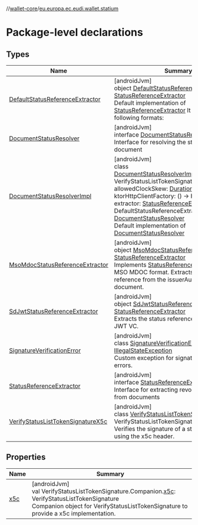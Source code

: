//[wallet-core](../../index.md)/[eu.europa.ec.eudi.wallet.statium](index.md)

# Package-level declarations

## Types

| Name | Summary |
|---|---|
| [DefaultStatusReferenceExtractor](-default-status-reference-extractor/index.md) | [androidJvm]<br>object [DefaultStatusReferenceExtractor](-default-status-reference-extractor/index.md) : [StatusReferenceExtractor](-status-reference-extractor/index.md)<br>Default implementation of [StatusReferenceExtractor](-status-reference-extractor/index.md) It supports the following formats: |
| [DocumentStatusResolver](-document-status-resolver/index.md) | [androidJvm]<br>interface [DocumentStatusResolver](-document-status-resolver/index.md)<br>Interface for resolving the status of a document |
| [DocumentStatusResolverImpl](-document-status-resolver-impl/index.md) | [androidJvm]<br>class [DocumentStatusResolverImpl](-document-status-resolver-impl/index.md)(verifySignature: VerifyStatusListTokenSignature, allowedClockSkew: [Duration](https://kotlinlang.org/api/latest/jvm/stdlib/kotlin-stdlib/kotlin.time/-duration/index.html), ktorHttpClientFactory: () -&gt; HttpClient, extractor: [StatusReferenceExtractor](-status-reference-extractor/index.md) = DefaultStatusReferenceExtractor) : [DocumentStatusResolver](-document-status-resolver/index.md)<br>Default implementation of [DocumentStatusResolver](-document-status-resolver/index.md) |
| [MsoMdocStatusReferenceExtractor](-mso-mdoc-status-reference-extractor/index.md) | [androidJvm]<br>object [MsoMdocStatusReferenceExtractor](-mso-mdoc-status-reference-extractor/index.md) : [StatusReferenceExtractor](-status-reference-extractor/index.md)<br>Implements [StatusReferenceExtractor](-status-reference-extractor/index.md) for MSO MDOC format. Extracts the status reference from the issuerAuth data of the document. |
| [SdJwtStatusReferenceExtractor](-sd-jwt-status-reference-extractor/index.md) | [androidJvm]<br>object [SdJwtStatusReferenceExtractor](-sd-jwt-status-reference-extractor/index.md) : [StatusReferenceExtractor](-status-reference-extractor/index.md)<br>Extracts the status reference from an SD-JWT VC. |
| [SignatureVerificationError](-signature-verification-error/index.md) | [androidJvm]<br>class [SignatureVerificationError](-signature-verification-error/index.md) : [IllegalStateException](https://developer.android.com/reference/kotlin/java/lang/IllegalStateException.html)<br>Custom exception for signature verification errors. |
| [StatusReferenceExtractor](-status-reference-extractor/index.md) | [androidJvm]<br>interface [StatusReferenceExtractor](-status-reference-extractor/index.md)<br>Interface for extracting revocation status data from documents |
| [VerifyStatusListTokenSignatureX5c](-verify-status-list-token-signature-x5c/index.md) | [androidJvm]<br>class [VerifyStatusListTokenSignatureX5c](-verify-status-list-token-signature-x5c/index.md) : VerifyStatusListTokenSignature<br>Verifies the signature of a status list token using the x5c header. |

## Properties

| Name | Summary |
|---|---|
| [x5c](x5c.md) | [androidJvm]<br>val VerifyStatusListTokenSignature.Companion.[x5c](x5c.md): VerifyStatusListTokenSignature<br>Companion object for VerifyStatusListTokenSignature to provide a x5c implementation. |
